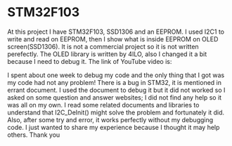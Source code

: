 # STM32F103
At this project I have STM32F103, SSD1306 and an EEPROM. I  used I2C1 to write and read on EEPROM, then I show what is inside EEPROM on OLED screen(SSD1306).
It is not a commercial project so it is not written perefectly.
The OLED library is written by 4ILO, also I changed it a bit because I need to debug it.
The link of YouTube video is:

I spent about one week to debug my code and the only thing that I got was my code had not any problem! There is a bug in STM32, it is mentioned in errant document. I used the document to debug it but it did not worked so I asked on some question and answer websites; I did not find any help so it was all on my own. I read some related documents and libraries to understand that I2C_DeInit() might solve the problem and fortunately it did. Also, after some try and error, it works perfectly without my debugging code. I just wanted to share my experience because I thought it may help others. Thank you 
